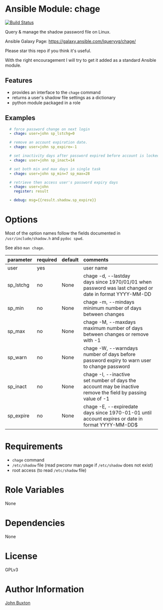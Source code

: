 # Ansible Module: chage

[![Build Status](https://travis-ci.org/lqueryvg/ansible-role-chage.svg?branch=master)](https://travis-ci.org/lqueryvg/ansible-role-chage)

Query & manage the shadow password file on Linux.

Ansible Galaxy Page: https://galaxy.ansible.com/lqueryvg/chage/

Please star this repo if you think it's useful.

With the right encouragement I will try to get it added as a standard Ansible module.

## Features
- provides an interface to the `chage` command
- returns a user's shadow file settings as a dictionary
- python module packaged in a role

## Examples
```yaml
  # force password change on next login
  - chage: user=john sp_lstchg=0

  # remove an account expiration date.
  - chage: user=john sp_expire=-1

  # set inactivity days after password expired before account is locked
  - chage: user=john sp_inact=14

  # set both min and max days in single task
  - chage: user=john sp_min=7 sp_max=28

  # retrieve then access user's password expiry days
  - chage: user=john
    register: result

  - debug: msg={{result.shadow.sp_expire}}
```

# Options

Most of the option names follow the fields documented
in `/usr/include/shadow.h` and `pydoc spwd`.

See also `man chage`.

| parameter | required | default | comments
|:----------|:---------|:--------|:-------------|
| user      | yes      |         | user name
| sp_lstchg | no       | None    | chage -d, --lastday    <br>days since 1970/01/01 when password was last changed or date in format YYYY-MM-DD
| sp_min    | no       | None    | chage -m, --mindays    <br>minimum number of days between changes 
| sp_max    | no       | None    | chage -M, --maxdays    <br>maximum number of days between changes or remove with -1
| sp_warn   | no       | None    | chage -W, --warndays   <br>number of days before password expiry to warn user to change password
| sp_inact  | no       | None    | chage -I, --inactive   <br>set number of days the account may be inactive remove the field by passing value of -1
| sp_expire | no       | None    | chage -E, --expiredate <br>days since 1970-01-01 until account expires or date in format YYYY-MM-DD$

# Requirements

- `chage` command
- `/etc/shadow` file (read pwconv man page if `/etc/shadow` does not exist)
- root access (to read `/etc/shadow` file)

# Role Variables

None

# Dependencies

None

# License
GPLv3

# Author Information
[John Buxton](https://github.com/lqueryvg)
